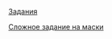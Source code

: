 [Задания](https://inf-ege.sdamgia.ru/test?id=14282161&nt=True&pub=False)

[Сложное задание на маски](https://kpolyakov.spb.ru/school/ege/gen.php?action=viewVar&select=1000000&answers=on&varId=)

